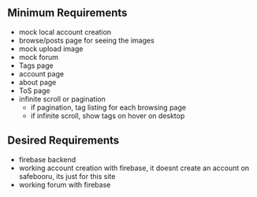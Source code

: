## Minimum Requirements
+ mock local account creation
+ browse/posts page for seeing the images
+ mock upload image
+ mock forum
+ Tags page
+ account page
+ about page
+ ToS page
+ infinite scroll or pagination
  + if pagination, tag listing for each browsing page
  + if infinite scroll, show tags on hover on desktop

## Desired Requirements
+ firebase backend
+ working account creation with firebase, it doesnt create an account on safebooru, its just for this site
+ working forum with firebase